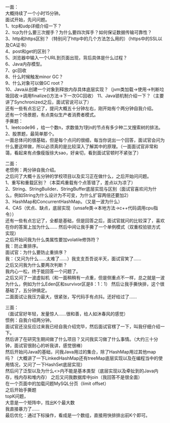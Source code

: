 一面：  
大概持续了一个小时15分钟。  
面试开始，先问问题。  
1、tcp和udp详细介绍一下？  
2、tcp为什么要三次握手？为什么要四次挥手？如何保证数据传输可靠性？  
3、http和https区别？（特别问了http中的几个方法怎么用的）（https中的SSL以及CA证书）  
4、post和get的区别？  
5、浏览器中输入一个URL到页面出现，背后具体是什么过程？  
6、Java内存模型。  
7、gc回收  
8、什么时候触发minor GC？  
9、什么对象可以做GC root？  
10、Java从创建一个对象到释放内存具体底层实现？（jvm类加载->使用->判断垃圾回收->调用finalize()方法->下一次GC回收）
11、Java锁机制介绍一下？（主要讲了Synchronized之后，面试官说可以了）  
还有一些有点忘记了，提问大概五十分钟左右，刚开始有个两分钟自我介绍。  
还有一个场景题，有点类似生产者消费者模式。  
手撕题：  
1、leetcode96 ，给一个数n，求数值为1到n的节点有多少种二叉搜索树的排法。  
2、股票题，最简单那个。  
一面总体问的很基础，但是每个点问的很细，每当你说出一个回答，面试官会问为什么要这样做，所以必须真的是比较深入了解其中的原理。（一面面试官非常和蔼，看起来有点像瘦版徐大sao，好亲切，看到面试官顿时不紧张了）  

二面：  
老惯例：两分钟自我介绍。  
之后问了大概十五分钟的学校项目以及实习正在做什么，之后开始问问题。  
1、重写和重载区别？（本菜鸡重载有个点答错了，差点以为凉了）  
2、String、StringBuilder、StringBuffer底层实现与区别（面试官喜欢问为什么，例如String为什么设计为不可变，为什么扩容两倍还要加2）  
3、HashMap和ConcurrentHashMap。（又是一波为什么）  
4、CAS（优点、缺点，底层实现（unsafe类->本地方法->c++代码调用cpu指令））  
还有一些有点忘记了，全都是基础，但是回答之后，面试官就问的比较深了，喜欢在你的答案上加为什么……
然后中间让我手撕了一个单例模式（双重校验锁方式实现）  
之后开始问我为什么类属性要加volatile修饰符？  
我：防止重排序。  
面试官：为什么要防止重排序？  
我：（又问为什么……太难了……）我支支吾吾说半天，面试官笑了……   
之后又问我为什么要两次判断？  
我内心一松，终于能回答一个问题了。  
之后又问了一波虚拟机（和一面稍稍有一点重，但是侧重点不一样，总之就是一波为什么，例如为什么Eden区和survivor区是8：1：1）
然后让我手撕快排，这个很基础了，五分钟搞定。  
二面面试让我压力最大，很紧张，写代码手有点抖。还好给过了……  

三面：  
（面试官好年轻，发量惊人……很和善，给人如沐春风的感觉）  
惯例：自我介绍两分钟。  
面试官还没反应过来我已经自我介绍完毕，然后面试官楞了一下，叫我仔细介绍一下。  
然后讲了在研究生期间做了什么项目？又问我实习做了什么事情。（大约三十分钟，面试官很耐心的听我讲，感觉很棒）  
然后开始问Java的基础，问我Java用过的集合，除了HashMap用过其他map吗？（大概讲了一下LinkedHashMap还有treeMap底层实现以及在编程当中的使用情况，又问了一下HashSet底层实现）  
然后问了泛型以及为什么<>内不能是基本类型（底层实现以及牵扯到的Java内存，栈内存和堆内存）
之后又问我数据库中join（我回答不是很全面）  
在一个页面中的加载问题MySQL分页（limit offset）  
之后开始手撕题  
topK问题，  
大意是一个矩阵中，找出K个最大数  
我直接暴力了……  
最后优化：通过下标操作，看成是一个数组，直接用快排排出前K个即可。  